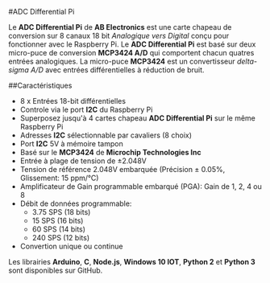 <!--
---
name: ADC Differential Pi
class: board
type: ADC
formfactor: HAT
manufacturer: AB Electronics
description: 8 canaux Analogiques vers un convertisseur Digital
url: https://www.abelectronics.co.uk/p/65/ADC-Differential-Pi-Raspberry-Pi-Analogue-to-Digital-converter
github: https://github.com/abelectronicsuk
buy: https://www.abelectronics.co.uk/p/65/ADC-Differential-Pi-Raspberry-Pi-Analogue-to-Digital-converter
image: 'ab-adc-differential-pi.png'
pincount: 40
eeprom: no
power:
  '1':
  '2':
ground:
  '6':
  '9':
  '14':
  '20':
  '25':
  '30':
  '34':
  '39':
pin:
  '3':
    mode: i2c
  '5':
    mode: i2c
i2c:
  '0x68':
    name: MCP3424
    device: MCP3424
  '0x69':
    name: MCP3424
    device: MCP3424
-->
#ADC Differential Pi

Le  **ADC Differential Pi** de **AB Electronics** est une carte chapeau de conversion sur 8 canaux 18 bit *Analogique vers Digital* conçu pour fonctionner avec le Raspberry Pi. Le  **ADC Differential Pi** est basé sur deux micro-puce de conversion **MCP3424 A/D** qui comportent chacun quatres entrées analogiques. La micro-puce **MCP3424** est un convertisseur *delta-sigma A/D* avec entrées différentielles à réduction de bruit.

##Caractéristiques

- 8 x Entrées 18-bit différentielles
- Controle via le port **I2C** du Raspberry Pi
- Superposez jusqu'à 4 cartes chapeau **ADC Differential Pi** sur le même Raspberry Pi
- Adresses **I2C** sélectionnable par cavaliers (8 choix)
- Port **I2C** 5V à mémoire tampon
- Basé sur le **MCP3424** de **Microchip Technologies Inc**
- Entrée à plage de tension de ±2.048V
- Tension de référence 2.048V embarquée (Précision ± 0.05%, Glissement: 15 ppm/°C)
- Amplificateur de Gain programmable embarqué (PGA): Gain de 1, 2, 4 ou 8
- Débit de données programmable:
    - 3.75 SPS (18 bits)
    - 15 SPS (16 bits)
    - 60 SPS (14 bits)
    - 240 SPS (12 bits)
- Convertion unique ou continue

Les librairies **Arduino**, **C**, **Node.js**, **Windows 10 IOT**, **Python 2** et **Python 3** sont disponibles sur GitHub.

